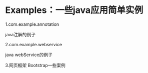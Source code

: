 # Examples：一些java应用简单实例

1.com.example.annotation
  
  java注解的例子
  
2.com.example.webservice
  
  java webService的例子
  
3.网页框架
  Bootstrap一些案例
